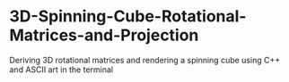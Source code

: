 # 3D-Spinning-Cube-Rotational-Matrices-and-Projection
Deriving 3D rotational matrices and rendering a spinning cube using C++ and ASCII art in the terminal
